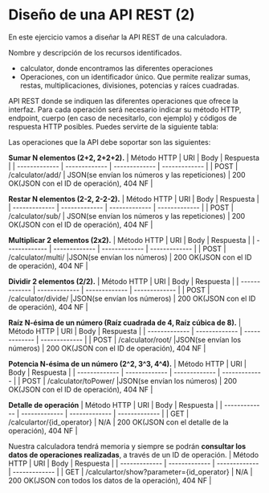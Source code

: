 # Diseño de una API REST (2)
En este ejercicio vamos a diseñar la API REST de una calculadora.

Nombre y descripción de los recursos identificados.
- calculator, donde encontramos las diferentes operaciones
- Operaciones, con un identificador único. Que permite realizar sumas, restas, multiplicaciones, divisiones, potencias y raíces cuadradas.

API REST donde se indiquen las diferentes operaciones que ofrece la interfaz. Para cada operación será necesario indicar su método HTTP, endpoint, cuerpo (en caso de necesitarlo, con ejemplo) y códigos de respuesta HTTP posibles. Puedes servirte de la siguiente tabla:

Las operaciones que la API debe soportar son las siguientes:

**Sumar N elementos (2+2, 2+2+2).**
| Método HTTP   | URI                       | Body          | Respuesta |
| ------------- | -------------             | ------------- | ------------- |
| POST          | /calculator/add/          | JSON(se envían los números y las repeticiones)           | 200 OK(JSON con el ID de operación), 404 NF |

**Restar N elementos (2-2, 2-2-2).**
| Método HTTP   | URI                     | Body          | Respuesta |
| ------------- | -------------           | ------------- | ------------- |
| POST          | /calculator/sub/         | JSON(se envían los números y las repeticiones)              | 200 OK(JSON con el ID de operación), 404 NF |

**Multiplicar 2 elementos (2x2).**
| Método HTTP   | URI                       | Body          | Respuesta |
| ------------- | -------------             | ------------- | ------------- |
| POST          | /calculator/multi/         |JSON(se envían los números)        | 200 OK(JSON con el ID de operación), 404 NF |

**Dividir 2 elementos (2/2).**
| Método HTTP   | URI                       | Body          | Respuesta |
| ------------- | -------------             | ------------- | ------------- |
| POST          | /calculator/divide/          |JSON(se envían los números)           | 200 OK(JSON con el ID de operación), 404 NF |

**Raíz N-ésima de un número (Raíz cuadrada de 4, Raíz cúbica de 8).**
| Método HTTP   | URI                       | Body          | Respuesta |
| ------------- | -------------              | ------------- | ------------- |
| POST           | /calculator/root/         |JSON(se envían los números)            | 200 OK(JSON con el ID de operación), 404 NF |

**Potencia N-ésima de un número (2^2, 3^3, 4^4).**
| Método HTTP   | URI           | Body          | Respuesta |
| ------------- | ------------- | ------------- | ------------- |
| POST           | /calculator/toPower/         |JSON(se envían los números)           | 200 OK(JSON con el ID de operación), 404 NF |

**Detalle de operación**
| Método HTTP   | URI           | Body          | Respuesta |
| ------------- | ------------- | ------------- | ------------- |
| GET           | /calculartor/{id_operator}         | N/A           | 200 OK(JSON con el detalle de la operación), 404 NF |

Nuestra calculadora tendrá memoria y siempre se podrán **consultar los datos de operaciones realizadas**, a través de un ID de operación.
| Método HTTP   | URI           | Body          | Respuesta |
| ------------- | ------------- | ------------- | ------------- |
| GET           | /calculartor/show?parameter={id_operator}         | N/A           | 200 OK(JSON con todos los datos de la operación), 404 NF |
